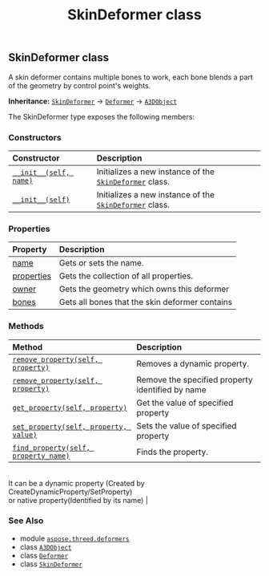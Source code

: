 ﻿---
title: SkinDeformer class
second_title: Aspose.3D for Python via .NET API References
description: 
type: docs
weight: 50
url: /python-net/aspose.threed.deformers/skindeformer/
is_root: false
---

## SkinDeformer class

A skin deformer contains multiple bones to work, each bone blends a part of the geometry by control point's weights.



**Inheritance:** [`SkinDeformer`](/3d/python-net/aspose.threed.deformers/skindeformer) → 
[`Deformer`](/3d/python-net/aspose.threed.deformers/deformer) → 
[`A3DObject`](/3d/python-net/aspose.threed/a3dobject)



The SkinDeformer type exposes the following members:

### Constructors
| Constructor | Description |
| :- | :- |
| [`__init__(self, name)`](/3d/python-net/aspose.threed.deformers/skindeformer/__init__/#system.string) | Initializes a new instance of the [`SkinDeformer`](/3d/python-net/aspose.threed.deformers/skindeformer) class. |
| [`__init__(self)`](/3d/python-net/aspose.threed.deformers/skindeformer/__init__/#) | Initializes a new instance of the [`SkinDeformer`](/3d/python-net/aspose.threed.deformers/skindeformer) class. |


### Properties
| Property | Description |
| :- | :- |
| [name](/3d/python-net/aspose.threed.deformers/skindeformer/name) | Gets or sets the name. |
| [properties](/3d/python-net/aspose.threed.deformers/skindeformer/properties) | Gets the collection of all properties. |
| [owner](/3d/python-net/aspose.threed.deformers/skindeformer/owner) | Gets the geometry which owns this deformer |
| [bones](/3d/python-net/aspose.threed.deformers/skindeformer/bones) | Gets all bones that the skin deformer contains |


### Methods
| Method | Description |
| :- | :- |
| [`remove_property(self, property)`](/3d/python-net/aspose.threed.deformers/skindeformer/remove_property/#aspose.threed.property) | Removes a dynamic property. |
| [`remove_property(self, property)`](/3d/python-net/aspose.threed.deformers/skindeformer/remove_property/#system.string) | Remove the specified property identified by name |
| [`get_property(self, property)`](/3d/python-net/aspose.threed.deformers/skindeformer/get_property/#system.string) | Get the value of specified property |
| [`set_property(self, property, value)`](/3d/python-net/aspose.threed.deformers/skindeformer/set_property/#system.string-system.object) | Sets the value of specified property |
| [`find_property(self, property_name)`](/3d/python-net/aspose.threed.deformers/skindeformer/find_property/#system.string) | Finds the property.<br/>It can be a dynamic property (Created by CreateDynamicProperty/SetProperty) <br/>or native property(Identified by its name) |



### See Also
* module [`aspose.threed.deformers`](..)
* class [`A3DObject`](/3d/python-net/aspose.threed/a3dobject)
* class [`Deformer`](/3d/python-net/aspose.threed.deformers/deformer)
* class [`SkinDeformer`](/3d/python-net/aspose.threed.deformers/skindeformer)
